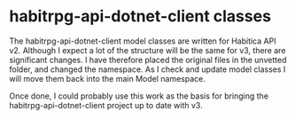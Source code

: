 # habitrpg-api-dotnet-client classes
The habitrpg-api-dotnet-client model classes are written for Habitica API v2.
Although I expect a lot of the structure will be the same for v3, there are
significant changes. I have therefore placed the original files in the unvetted
folder, and changed the namespace. As I check and update model classes I will
move them back into the main Model namespace.

Once done, I could probably use this work as the basis for bringing the
habitrpg-api-dotnet-client project up to date with v3.
